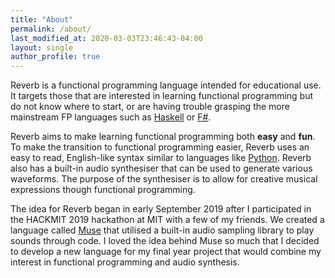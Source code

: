 ```yaml
---
title: "About"
permalink: /about/
last_modified_at: 2020-03-03T23:46:43-04:00
layout: single
author_profile: true
---
```


Reverb is a functional programming language intended for educational use. It targets those that are interested in learning functional programming but do not know where to start, or are having trouble grasping the more mainstream FP languages such as [Haskell](https://www.haskell.org/) or [F#](https://fsharp.org/).

Reverb aims to make learning functional programming both **easy** and **fun**. To make the transition to functional programming easier, Reverb uses an easy to read, English-like syntax similar to languages like [Python](https://www.python.org/). Reverb also has a built-in audio synthesiser that can be used to generate various waveforms. The purpose of the synthesiser is to allow for creative musical expressions though functional programming.

The idea for Reverb began in early September 2019 after I participated in the HACKMIT 2019 hackathon at MIT with a few of my friends. We created a language called [Muse](https://github.com/EoinDavey/Muse) that utilised a built-in audio sampling library to play sounds through code. I loved the idea behind Muse so much that I decided to develop a new language for my final year project that would combine my interest in functional programming and audio synthesis.